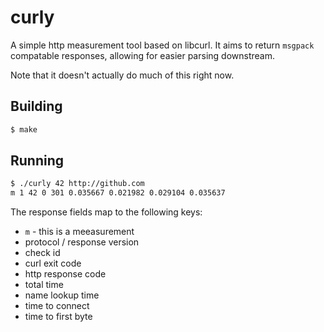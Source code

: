 curly
=====

A simple http measurement tool based on libcurl.  It aims to return `msgpack` compatable responses, allowing for easier parsing downstream.

Note that it doesn't actually do much of this right now.

## Building

```sh
$ make
```

## Running

```sh
$ ./curly 42 http://github.com
m 1 42 0 301 0.035667 0.021982 0.029104 0.035637
```


The response fields map to the following keys:

* `m` - this is a meeasurement
* protocol / response version
* check id
* curl exit code
* http response code
* total time
* name lookup time
* time to connect
* time to first byte
